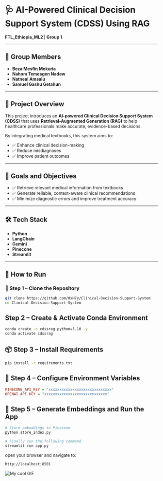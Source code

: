 # 🩺 AI-Powered Clinical Decision Support System (CDSS) Using RAG  
**FTL_Ethiopia_ML2 | Group 1**

---

## 👥 Group Members
- **Beza Mesfin Mekuria**  
- **Nahom Temesgen Nadew**  
- **Natneal Amsalu**  
- **Samuel Gashu Getahun**

---

## 📌 Project Overview

This project introduces an **AI-powered Clinical Decision Support System (CDSS)** that uses **Retrieval-Augmented Generation (RAG)** to help healthcare professionals make accurate, evidence-based decisions.

By integrating medical textbooks, this system aims to:
- ✅ Enhance clinical decision-making  
- ✅ Reduce misdiagnoses  
- ✅ Improve patient outcomes  

---

## 🎯 Goals and Objectives

- ✅ Retrieve relevant medical information from textbooks  
- ✅ Generate reliable, context-aware clinical recommendations  
- ✅ Minimize diagnostic errors and improve treatment accuracy  

---

## 🛠️ Tech Stack

- **Python**
- **LangChain**
- **Gemini**
- **Pinecone**
- **Streamlit**

---

## 🚀 How to Run

### 🔁 Step 1 – Clone the Repository
```bash
git clone https://github.com/0xN7y/Clinical-Decision-Support-System
cd Clinical-Decision-Support-System
```
## Step 2 – Create & Activate Conda Environment
```bash
conda create -n cdssrag python=3.10 -y
conda activate cdssrag
```
## 📦 Step 3 – Install Requirements
```bash
pip install -r requirements.txt
```
## 🔐 Step 4 – Configure Environment Variables
```ini
PINECONE_API_KEY = "xxxxxxxxxxxxxxxxxxxxxxxxxxxxx"
OPENAI_API_KEY = "xxxxxxxxxxxxxxxxxxxxxxxxxxxxx"
```
## 🧠 Step 5 – Generate Embeddings and Run the App
```bash
# Store embeddings to Pinecone
python store_index.py
```

```bash
# Finally run the following command
streamlit run app.py
```
open your browser and navigate to:
```bash
http://localhost:8501

```
![My cool GIF](https://github.com/edasaruhan/FTL_Ethiopia_ML2_Gr1/blob/main/docs/RAG.gif)
